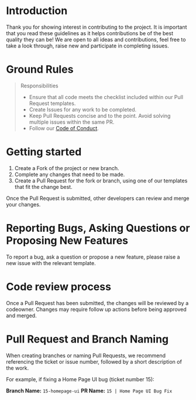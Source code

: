 # Introduction

Thank you for showing interest in contributing to the project. It is important that you read these guidelines as it helps contributions be of the best quality they can be! We are open to all ideas and contributions, feel free to take a look through, raise new and participate in completing issues.

# Ground Rules

> Responsibilities
> * Ensure that all code meets the checklist included within our Pull Request templates.
> * Create Issues for any work to be completed.
> * Keep Pull Requests concise and to the point. Avoid solving multiple issues within the same PR.
> * Follow our [Code of Conduct](../CODE_OF_CONDUCT.md).

# Getting started

1. Create a Fork of the project or new branch.
2. Complete any changes that need to be made.
3. Create a Pull Request for the fork or branch, using one of our templates that fit the change best.

Once the Pull Request is submitted, other developers can review and merge your changes.

# Reporting Bugs, Asking Questions or Proposing New Features

To report a bug, ask a question or propose a new feature, please raise a new issue with the relevant template.

# Code review process

Once a Pull Request has been submitted, the changes will be reviewed by a codeowner. Changes may require follow up actions before being approved and merged.

# Pull Request and Branch Naming

When creating branches or naming Pull Requests, we recommend referencing the ticket or issue number, followed by a short description of the work.

For example, if fixing a Home Page UI bug (ticket number 15):

**Branch Name:** `15-homepage-ui`
**PR Name:** `15 | Home Page UI Bug Fix`
